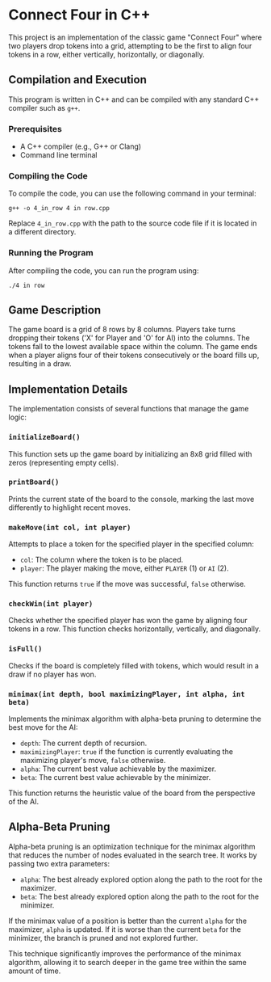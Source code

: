 # Connect Four in C++

This project is an implementation of the classic game "Connect Four" where two players drop tokens into a grid, attempting to be the first to align four tokens in a row, either vertically, horizontally, or diagonally.

## Compilation and Execution

This program is written in C++ and can be compiled with any standard C++ compiler such as `g++`.

### Prerequisites

- A C++ compiler (e.g., G++ or Clang)
- Command line terminal

### Compiling the Code

To compile the code, you can use the following command in your terminal:

```
g++ -o 4_in_row 4 in row.cpp
```

Replace `4_in_row.cpp` with the path to the source code file if it is located in a different directory.

### Running the Program

After compiling the code, you can run the program using:

```
./4 in row
```

## Game Description

The game board is a grid of 8 rows by 8 columns. Players take turns dropping their tokens ('X' for Player and 'O' for AI) into the columns. The tokens fall to the lowest available space within the column. The game ends when a player aligns four of their tokens consecutively or the board fills up, resulting in a draw.

## Implementation Details

The implementation consists of several functions that manage the game logic:

### `initializeBoard()`

This function sets up the game board by initializing an 8x8 grid filled with zeros (representing empty cells).

### `printBoard()`

Prints the current state of the board to the console, marking the last move differently to highlight recent moves.

### `makeMove(int col, int player)`

Attempts to place a token for the specified player in the specified column:
- `col`: The column where the token is to be placed.
- `player`: The player making the move, either `PLAYER` (1) or `AI` (2).

This function returns `true` if the move was successful, `false` otherwise.

### `checkWin(int player)`

Checks whether the specified player has won the game by aligning four tokens in a row. This function checks horizontally, vertically, and diagonally.

### `isFull()`

Checks if the board is completely filled with tokens, which would result in a draw if no player has won.

### `minimax(int depth, bool maximizingPlayer, int alpha, int beta)`

Implements the minimax algorithm with alpha-beta pruning to determine the best move for the AI:
- `depth`: The current depth of recursion.
- `maximizingPlayer`: `true` if the function is currently evaluating the maximizing player's move, `false` otherwise.
- `alpha`: The current best value achievable by the maximizer.
- `beta`: The current best value achievable by the minimizer.

This function returns the heuristic value of the board from the perspective of the AI.

## Alpha-Beta Pruning

Alpha-beta pruning is an optimization technique for the minimax algorithm that reduces the number of nodes evaluated in the search tree. It works by passing two extra parameters:
- `alpha`: The best already explored option along the path to the root for the maximizer.
- `beta`: The best already explored option along the path to the root for the minimizer.

If the minimax value of a position is better than the current `alpha` for the maximizer, `alpha` is updated. If it is worse than the current `beta` for the minimizer, the branch is pruned and not explored further.

This technique significantly improves the performance of the minimax algorithm, allowing it to search deeper in the game tree within the same amount of time.
